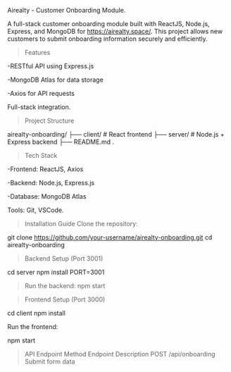  Airealty - Customer Onboarding Module.

A full-stack customer onboarding module built with ReactJS, Node.js, Express, and MongoDB for https://airealty.space/.
This project allows new customers to submit onboarding information securely and efficiently.

>Features

-RESTful API using Express.js

-MongoDB Atlas for data storage

-Axios for API requests

Full-stack integration.

>Project Structure

airealty-onboarding/
├── client/         # React frontend
├── server/         # Node.js + Express backend
├── README.md  .


>Tech Stack

-Frontend: ReactJS, Axios

-Backend: Node.js, Express.js

-Database: MongoDB Atlas

Tools: Git, VSCode.

>Installation Guide
Clone the repository:

git clone https://github.com/your-username/airealty-onboarding.git
cd airealty-onboarding

> Backend Setup (Port 3001)

cd server
npm install
PORT=3001

>Run the backend:
npm start

>Frontend Setup (Port 3000)

cd client
npm install

Run the frontend:

npm start

 >API Endpoint
Method	Endpoint	Description
POST	/api/onboarding	Submit form data



